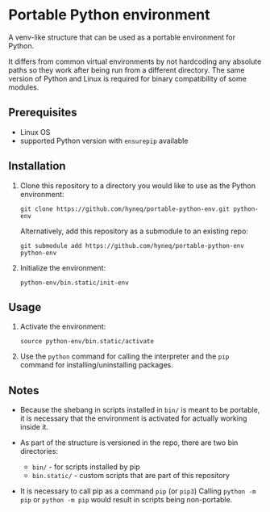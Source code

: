 # Portable Python environment
A venv-like structure that can be used as a portable environment for Python.

It differs from common virtual environments by not hardcoding any absolute paths so they work after being run from a different directory.
The same version of Python and Linux is required for binary compatibility of some modules.

## Prerequisites
- Linux OS
- supported Python version with `ensurepip` available

## Installation
1.  Clone this repository to a directory you would like to use as the Python environment:

        git clone https://github.com/hyneq/portable-python-env.git python-env

    Alternatively, add this repository as a submodule to an existing repo:

        git submodule add https://github.com/hyneq/portable-python-env python-env

2.  Initialize the environment:

        python-env/bin.static/init-env


## Usage
1.  Activate the environment:

        source python-env/bin.static/activate

2.  Use the `python` command for calling the interpreter and the `pip` command for installing/uninstalling packages.

## Notes
-   Because the shebang in scripts installed in `bin/` is meant to be portable, it is necessary that the environment is activated for actually working inside it.

-   As part of the structure is versioned in the repo, there are two bin directories:
    - `bin/` - for scripts installed by pip
    - `bin.static/` - custom scripts that are part of this repository

-   It is necessary to call pip as a command `pip` (or `pip3`) Calling `python -m pip` or `python -m pip` would result in scripts being non-portable.
